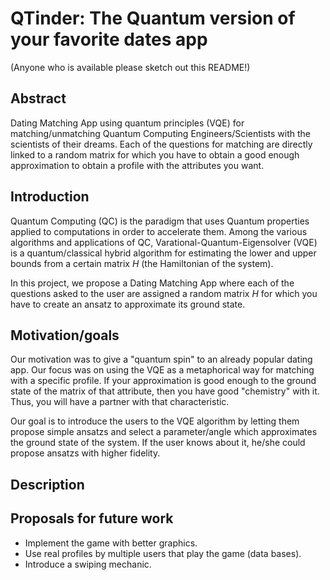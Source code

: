 # QTinder: The Quantum version of your favorite dates app
(Anyone who is available please sketch out this README!)

## Abstract
Dating Matching App using quantum principles (VQE) for matching/unmatching Quantum Computing Engineers/Scientists with the scientists of their dreams. Each of the questions for matching are directly linked to a random matrix for which you have to obtain a good enough approximation to obtain a profile with the attributes you want.

## Introduction
Quantum Computing (QC) is the paradigm that uses Quantum properties applied to computations in order to accelerate them. Among the various algorithms and applications of QC, Varational-Quantum-Eigensolver (VQE) is a quantum/classical hybrid algorithm for estimating the lower and upper bounds from a certain matrix $H$ (the Hamiltonian of the system).

In this project, we propose a Dating Matching App where each of the questions asked to the user are assigned a random matrix $H$ for which you have to create an ansatz to approximate its ground state.


## Motivation/goals
Our motivation was to give a "quantum spin" to an already popular dating app. Our focus was on using the VQE as a metaphorical way for matching with a specific profile. If your approximation is good enough to the ground state of the matrix of that attribute, then you have good "chemistry" with it. Thus, you will have a partner with that characteristic.

Our goal is to introduce the users to the VQE algorithm by letting them propose simple ansatzs and select a parameter/angle which approximates the ground state of the system. If the user knows about it, he/she could propose ansatzs with higher fidelity.

## Description

## Proposals for future work

 * Implement the game with better graphics.
 * Use real profiles by multiple users that play the game (data bases).
 * Introduce a swiping mechanic.
 
